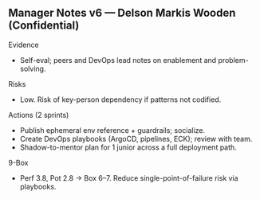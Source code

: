## Manager Notes v6 — Delson Markis Wooden (Confidential)

Evidence
- Self-eval; peers and DevOps lead notes on enablement and problem-solving.

Risks
- Low. Risk of key-person dependency if patterns not codified.

Actions (2 sprints)
- Publish ephemeral env reference + guardrails; socialize.
- Create DevOps playbooks (ArgoCD, pipelines, ECK); review with team.
- Shadow-to-mentor plan for 1 junior across a full deployment path.

9-Box
- Perf 3.8, Pot 2.8 → Box 6–7. Reduce single-point-of-failure risk via playbooks.


